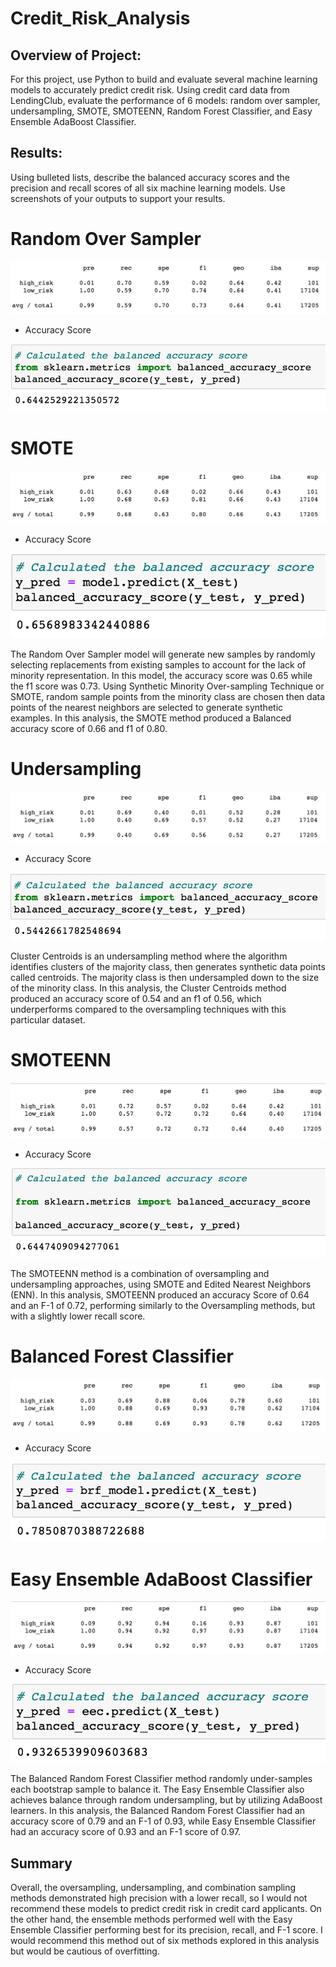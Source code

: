 # Credit_Risk_Analysis

## Overview of Project:

For this project, use Python to build and evaluate several machine learning models to accurately predict credit risk. Using credit card data from LendingClub, evaluate the performance of 6 models: random over sampler, undersampling, SMOTE, SMOTEENN, Random Forest Classifier, and Easy Ensemble AdaBoost Classifier.

## Results: 
Using bulleted lists, describe the balanced accuracy scores and the precision and recall scores of all six machine learning models. Use screenshots of your outputs to support your results.

# Random Over Sampler
![oversampling.png](oversampling.png)

  * Accuracy Score
  
  ![Oversampling1.png](Oversampling1.png)


# SMOTE
![SMOTE.png](SMOTE.png)

  * Accuracy Score
  
  ![oversampling2.png](oversampling2.png)


The Random Over Sampler model will generate new samples by randomly selecting replacements from existing samples to account for the lack of minority representation. In this model, the accuracy score was 0.65 while the f1 score was 0.73. Using Synthetic Minority Over-sampling Technique or SMOTE, random sample points from the minority class are chosen then data points of the nearest neighbors are selected to generate synthetic examples. In this analysis, the SMOTE method produced a Balanced accuracy score of 0.66 and f1 of 0.80.

# Undersampling
![undersampling.png](undersampling.png)

  * Accuracy Score

  ![undersampling1.png](undersampling1.png)

Cluster Centroids is an undersampling method where the algorithm identifies clusters of the majority class, then generates synthetic data points called centroids. The majority class is then undersampled down to the size of the minority class. In this analysis, the Cluster Centroids method produced an accuracy score of 0.54 and an f1 of 0.56, which underperforms compared to the oversampling techniques with this particular dataset.

# SMOTEENN
![SMOTEENN.png](SMOTEENN.png)

  * Accuracy Score

  ![combination.png](combination.png)

The SMOTEENN method is a combination of oversampling and undersampling approaches, using SMOTE and Edited Nearest Neighbors (ENN). In this analysis, SMOTEENN produced an accuracy Score of 0.64 and an F-1 of 0.72, performing similarly to the Oversampling methods, but with a slightly lower recall score.

# Balanced Forest Classifier
![balanced_forest_classifier.png](balanced_forest_classifier.png)

  * Accuracy Score

  ![balanced.png](balanced.png)

# Easy Ensemble AdaBoost Classifier
![Easy_Ensemble_AdaBoost_Classifier.png](Easy_Ensemble_AdaBoost_Classifier.png)

  * Accuracy Score

  ![easy.png](easy.png)

The Balanced Random Forest Classifier method randomly under-samples each bootstrap sample to balance it. The Easy Ensemble Classifier also achieves balance through random undersampling, but by utilizing AdaBoost learners. In this analysis, the Balanced Random Forest Classifier had an accuracy score of 0.79 and an F-1 of 0.93, while Easy Ensemble Classifier had an accuracy score of 0.93 and an F-1 score of 0.97.


## Summary

Overall, the oversampling, undersampling, and combination sampling methods demonstrated high precision with a lower recall, so I would not recommend these models to predict credit risk in credit card applicants. On the other hand, the ensemble methods performed well with the Easy Ensemble Classifier performing best for its precision, recall, and F-1 score. I would recommend this method out of six methods explored in this analysis but would be cautious of overfitting. 
